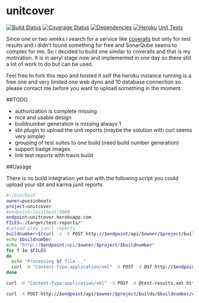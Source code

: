 unitcover
=======
[![Build Status](https://travis-ci.org/pussinboots/unitcover.svg?branch=master)](https://travis-ci.org/pussinboots/unitcover)
[![Coverage Status](https://img.shields.io/coveralls/pussinboots/unitcover.svg)](https://coveralls.io/r/pussinboots/unitcover?branch=master)
[![Dependencies](https://david-dm.org/pussinboots/unitcover.png)](https://david-dm.org/pussinboots/unitcover)
[![Heroku](http://heroku-badge.heroku.com/?app=unitcover)](https://unitcover.herokuapp.com/products.html#/builds/pussinboots/unitcover)
[Unit Tests](https://unitcover.herokuapp.com/products.html#/builds/pussinboots/unitcover/builds)


Since  one or two weeks i search for a service like [coveralls]() but only for test results and i didn't found something for free and
SonarQube seems to complex for me. So i decided to build one similar to coveralls and that is my motivation. It is in aeryl stage now and implemented in one day so there still a lot of work to do but can be used.

Feel free to fork this repo and hosted it self the heroku instance running is a free one and very limited one web dyno and 10 database connection so please contact me before you want to upload something in the moment.

##TODO
* authorization is complete missing
* nice and usable design
* buildnumber generation is missing always 1
* sbt plugin to upload the unit reports (maybe the solution with curl seems very simple)
* grouping of test suites to one build (need build number generation)
* support badge images
* link test reports with travis build

##Uasage

There is no build integration yet but with the following script you could upload your sbt and karma junit reports
```bash
#!/bin/bash
owner=pussinboots
project=unitcover
#endpoint=localhost:9000
endpoint=unitcover.herokuapp.com
FILES=./target/test-reports/*
#upload play junit reports
buildnumber=$(curl -s -X POST http://$endpoint/api/$owner/$project/builds | sed -E 's/.*"buildNumber":([0-9]*).*/\1/')
echo $buildnumber
echo "http://$endpoint/api/$owner/$project/$buildnumber"
for f in $FILES
do
  echo "Processing $f file..."
  curl -H "Content-Type:application/xml" -X POST -d @$f http://$endpoint/api/$owner/$project/$buildnumber
done

curl -H "Content-Type:application/xml" -X POST -d @test-results.xml http://$endpoint/api/$owner/$project/$buildnumber

curl -X POST http://$endpoint/api/$owner/$project/builds/$buildnumber/end
```
